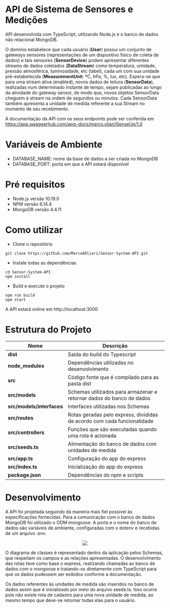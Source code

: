 # API de Sistema de Sensores e Medições

API desenvolvida com TypeScript, utilizando Node.js e o banco de dados não relacional MongoDB.

O domínio estabelece que cada usuário (**User**) possui um conjunto de gateways sensores (representações de um dispositivo físico de coleta de dados) e tais sensores (**SensorDevice**) podem apresentar diferentes streams de dados coletados (**DataStream**) como temperatura, umidade, pressão atmosférica, luminosidade, etc (label), cada um com sua unidade pré-estabelecida (**MeasurementUnit**: ºC, hPa, %, lux, etc). Espera-se que para uma stream ativa (enabled), novos dados de leitura (**SensorData**), realizadas num determinado instante de tempo, sejam publicadas ao longo da atividade do gateway sensor, de modo que, novos objetos SensorData cheguem à stream na ordem de segundos ou minutos. Cada SensorData também apresenta a unidade de medida referente a sua Stream no momento de seu recebimento.

A documentação da API com os seus endpoints pode ser conferida em https://app.swaggerhub.com/apis-docs/marco.oliari/SenseUp/1.0

# Variáveis de Ambiente
- DATABASE_NAME: nome da base de dados a ser criada no MongoDB
- DATABASE_PORT: porta em que a API estará disponível

# Pré requisitos
- Node.js versão 10.19.0
- NPM versão 6.14.4
- MongoDB versão 4.4.11

# Como utilizar
- Clone o repositório
```
git clone https://github.com/MarcoAOliari/Sensor-System-API.git
```
- Instale todas as dependências
```
cd Sensor-System-API
npm install
```

- Build e execute o projeto
```
npm run build
npm start
```

A API estará online em http://localhost:3000

# Estrutura do Projeto
| Nome | Descrição |
| ------------------------- | ----------------------------------------------------------------------- |
| **dist**                  | Saída do build do Typescript |                                
| **node_modules**          | Dependências utilizadas no desenvolvimento |
| **src**                   | Código fonte que é compilado para as pasta dist |
| **src/models**            | Schemas utilizados para armazenar e retornar dados do banco de dados |
| **src/models/interfaces** | Interfaces utilizadas nos Schemas
| **src/routes**            | Rotas geradas pelo express, divididas de acordo com cada funcionalidade |
| **src/controllers**       | Funções que são executadas quando uma rota é acionada |
| **src/seeds.ts**          | Alimentação do banco de dados com unidades de medida |
| **src/app.ts**            | Configuração do app do express |
| **src/index.ts**          | Inicialização do app do express |
| **package.json**          | Dependências do npm e scripts |

# Desenvolvimento
A API foi projetada seguindo da maneira mais fiel possível às especificações fornecidas. Para a comunicação com o banco de dados MongoDB foi utilizado o ODM mongoose. A porta e o nome do banco de dados são variáveis de ambiente, configuradas com o dotenv e recebidas de um arquivo .env.

<p align="center">
  <img src="https://user-images.githubusercontent.com/50597816/149846002-81273667-e728-4d89-826b-0b600beaa6c6.png">
</p>

O diagrama de classes é representado dentro da aplicação pelos Schemas, que respeitam os campos e as relações apresentadas. O desenvolvimento das rotas teve como base o express, realizando chamadas ao banco de dados com o mongoose e tratando-os diretamente com TypeScript para que os dados pudessem ser exibidos conforme a documentação.

Os dados referentes às unidades de medida são inseridos no banco de dados assim que é inicializado por meio do arquivo seeds.ts. Isso ocorre pois não existe rota de cadastro para uma nova unidade de medida, ao mesmo tempo que deve-se retornar todas elas para o usuário.
